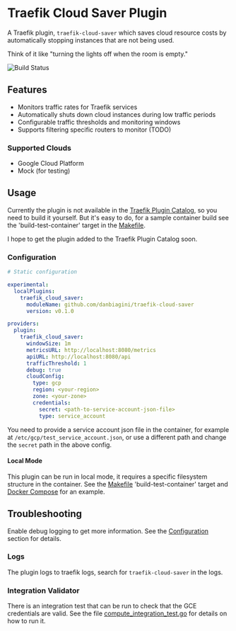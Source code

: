 # Traefik Cloud Saver Plugin

A Traefik plugin, `traefik-cloud-saver` which saves cloud resource costs by automatically stopping instances that are not being used.

Think of it like "turning the lights off when the room is empty."

![Build Status](https://github.com/danbiagini/traefik-cloud-saver/actions/workflows/main.yml/badge.svg?branch=master)

## Features

- Monitors traffic rates for Traefik services
- Automatically shuts down cloud instances during low traffic periods
- Configurable traffic thresholds and monitoring windows
- Supports filtering specific routers to monitor (TODO)

### Supported Clouds

- Google Cloud Platform
- Mock (for testing)

## Usage

Currently the plugin is not available in the [Traefik Plugin Catalog](https://plugins.traefik.io/), so you need to build it yourself.  But it's easy to do, for a sample container build see the 'build-test-container' target in the [Makefile](Makefile).

I hope to get the plugin added to the Traefik Plugin Catalog soon.

### Configuration


```yaml
# Static configuration

experimental:
  localPlugins:
    traefik_cloud_saver:
      moduleName: github.com/danbiagini/traefik-cloud-saver
      version: v0.1.0

providers:
  plugin:
    traefik_cloud_saver:
      windowSize: 1m
      metricsURL: http://localhost:8080/metrics
      apiURL: http://localhost:8080/api
      trafficThreshold: 1
      debug: true
      cloudConfig:
        type: gcp
        region: <your-region>
        zone: <your-zone>
        credentials:
          secret: <path-to-service-account-json-file>
          type: service_account
```

You need to provide a service account json file in the container, for example at `/etc/gcp/test_service_account.json`, or use a different path and change the `secret` path in the above config.
#### Local Mode

This plugin can be run in local mode, it requires a specific filesystem structure in the container.  See the [Makefile](Makefile) 'build-test-container' target and [Docker Compose](test/docker-compose.yml) for an example.

## Troubleshooting

Enable debug logging to get more information.  See the [Configuration](#configuration) section for details.

### Logs
The plugin logs to traefik logs, search for `traefik-cloud-saver` in the logs.

### Integration Validator
There is an integration test that can be run to check that the GCE credentials are valid.  See the file [compute_integration_test.go](test/compute_integration_test.go) for details on how to run it.